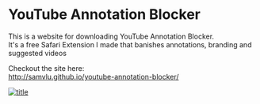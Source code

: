 # YouTube Annotation Blocker
This is a website for downloading YouTube Annotation Blocker.  
It's a free Safari Extension I made that banishes annotations, branding and suggested videos

Checkout the site here:  
http://samvlu.github.io/youtube-annotation-blocker/

[![title](https://raw.githubusercontent.com/samvlu/youtube-annotation-blocker/gh-pages/screenie/screenie.png)](http://samvlu.github.io/youtube-annotation-blocker/)